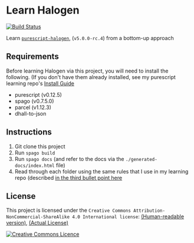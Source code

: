 # Learn Halogen

[![Build Status](https://travis-ci.com/JordanMartinez/learn-halogen.svg?branch=latestRelease)](https://travis-ci.com/JordanMartinez/learn-halogen)

Learn [`purescript-halogen`](https://github.com/slamdata/purescript-halogen), (`v5.0.0-rc.4`) from a bottom-up approach

## Requirements

Before learning Halogen via this project, you will need to install the following. (If you don't have them already installed, see my purescript learning repo's [Install Guide](https://github.com/JordanMartinez/purescript-jordans-reference/blob/latestRelease/00-Getting-Started/02-Install-Guide.md)
- purescript (v0.12.5)
- spago (v0.7.5.0)
- parcel (v1.12.3)
- dhall-to-json

## Instructions

1. Git clone this project
2. Run `spago build`
3. Run `spago docs` (and refer to the docs via the `./generated-docs/index.html` file)
4. Read through each folder using the same rules that I use in my learning repo (described [in the third bullet point here](https://github.com/JordanMartinez/purescript-jordans-reference#learning-purescript-using-this-project)

## License

This project is licensed under the `Creative Commons Attribution-NonCommercial-ShareAlike 4.0 International license`: [(Human-readable version)](https://creativecommons.org/licenses/by-nc-sa/4.0/), [(Actual License)](https://creativecommons.org/licenses/by-nc-sa/4.0/legalcode)

<a rel="license" href="http://creativecommons.org/licenses/by-nc-sa/4.0/"><img alt="Creative Commons Licence" style="border-width:0" src="https://i.creativecommons.org/l/by-nc-sa/4.0/88x31.png" />
